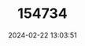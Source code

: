 ---
title: "154734"
category: "Pagrus auratus"
draft: false
date: 2024-02-22 13:03:51
languages:
  English: ["Bream", "Cockney", "Cockney Bream", "Cockney Snapper", "Golden Snapper", "Old Man Snapper", "Pink Snapper", "Porgy", "Red Bream", "Red Pargo", "Sea Bream", "Squire", "Squirefish", "Snapper"]
---